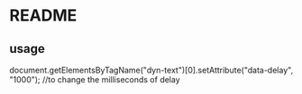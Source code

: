 # README

## usage

document.getElementsByTagName("dyn-text")[0].setAttribute("data-delay", "1000"); //to change the milliseconds of delay
